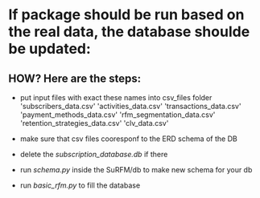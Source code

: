 # If package should be run based on the real data, the database shoulde be updated:

## HOW? Here are the steps: 

- put input files with exact these names into csv_files folder
        'subscribers_data.csv'
        'activities_data.csv'
        'transactions_data.csv'
        'payment_methods_data.csv'
        'rfm_segmentation_data.csv'
        'retention_strategies_data.csv'
        'clv_data.csv'

- make sure that csv files cooresponf to the ERD schema of the DB
- delete the *subscription_database.db* if there
- run *schema.py* inside the SuRFM/db to make new schema for your db
- run *basic_rfm.py* to fill the database